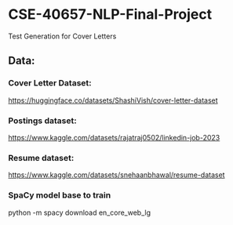 # CSE-40657-NLP-Final-Project
Test Generation for Cover Letters


## Data:

### Cover Letter Dataset:
https://huggingface.co/datasets/ShashiVish/cover-letter-dataset

### Postings dataset:
https://www.kaggle.com/datasets/rajatraj0502/linkedin-job-2023 

### Resume dataset:
https://www.kaggle.com/datasets/snehaanbhawal/resume-dataset 

### SpaCy model base to train
python -m spacy download en_core_web_lg 